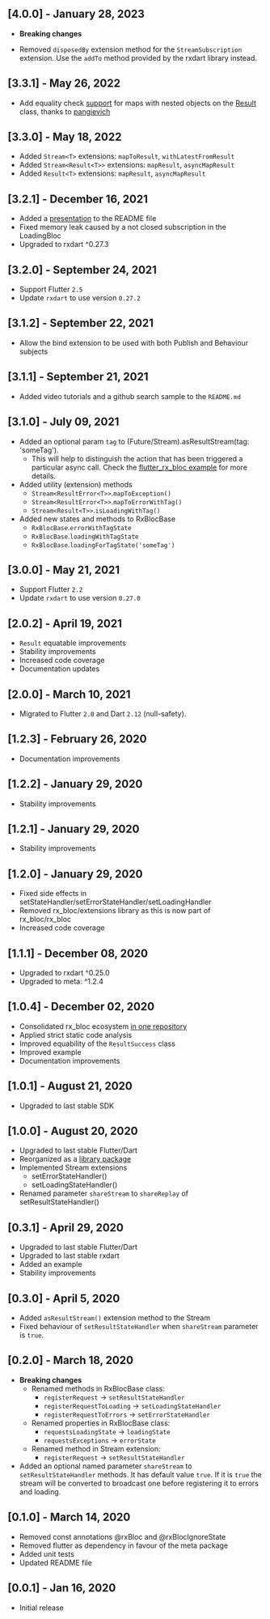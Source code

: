 ## [4.0.0] - January 28, 2023 
* **Breaking changes**
- Removed `disposedBy` extension method for the `StreamSubscription` extension. Use the `addTo` method provided by the rxdart library instead.

## [3.3.1] - May 26, 2022
- Add equality check [support](https://github.com/Prime-Holding/rx_bloc/pull/247) for maps with nested objects on the [Result](https://pub.dev/documentation/rx_bloc/latest/rx_bloc/Result-class.html) class, thanks to [pangievich](https://github.com/PankovSerge)

## [3.3.0] - May 18, 2022
- Added `Stream<T>` extensions: `mapToResult`, `withLatestFromResult`
- Added `Stream<Result<T>>` extensions: `mapResult`, `asyncMapResult`
- Added `Result<T>` extensions: `mapResult`, `asyncMapResult`

## [3.2.1] - December 16, 2021
* Added a [presentation](https://youtu.be/nVX4AzeuVu8) to the README file
* Fixed memory leak caused by a not closed subscription in the LoadingBloc
* Upgraded to rxdart ^0.27.3

## [3.2.0] - September 24, 2021
* Support Flutter `2.5`
* Update `rxdart` to use version `0.27.2`

## [3.1.2] - September 22, 2021
* Allow the bind extension to be used with both Publish and Behaviour subjects

## [3.1.1] - September 21, 2021
* Added video tutorials and a github search sample to the `README.md`

## [3.1.0] - July 09, 2021
* Added an optional param `tag` to (Future/Stream).asResultStream(tag: 'someTag'). 
  * This will help to distinguish the action that has been triggered a particular async call. Check the [flutter_rx_bloc example](https://pub.dev/packages/flutter_rx_bloc/example) for more details.
* Added utility (extension) methods
  * `Stream<ResultError<T>>`.`mapToException()`
  * `Stream<ResultError<T>>`.`mapToErrorWithTag()`
  * `Stream<Result<T>>`.`isLoadingWithTag()`
* Added new states and methods to RxBlocBase
    * `RxBlocBase`.`errorWithTagState` 
    * `RxBlocBase`.`loadingWithTagState`
    * `RxBlocBase`.`loadingForTagState('someTag')`

## [3.0.0] - May 21, 2021
* Support Flutter `2.2`
* Update `rxdart` to use version `0.27.0`

## [2.0.2] - April 19, 2021
* `Result` equatable improvements
* Stability improvements
* Increased code coverage
* Documentation updates

## [2.0.0] - March 10, 2021
* Migrated to Flutter `2.0` and Dart `2.12` (null-safety).

## [1.2.3] - February 26, 2020
* Documentation improvements
 
## [1.2.2] - January 29, 2020
* Stability improvements

## [1.2.1] - January 29, 2020
* Stability improvements

## [1.2.0] - January 29, 2020
* Fixed side effects in setStateHandler/setErrorStateHandler/setLoadingHandler
* Removed rx_bloc/extensions library as this is now part of rx_bloc/rx_bloc
* Increased code coverage

## [1.1.1] - December 08, 2020
* Upgraded to rxdart ^0.25.0
* Upgraded to meta: ^1.2.4

## [1.0.4] - December 02, 2020
* Consolidated rx_bloc ecosystem [in one repository](https://github.com/Prime-Holding/rx_bloc)
* Applied strict static code analysis
* Improved equability of the `ResultSuccess` class
* Improved example
* Documentation improvements

## [1.0.1] - August 21, 2020
* Upgraded to last stable SDK

## [1.0.0] - August 20, 2020
* Upgraded to last stable Flutter/Dart
* Reorganized as a [library package](https://dart.dev/guides/libraries/create-library-packages#organizing-a-library-package)
* Implemented Stream extensions
  * setErrorStateHandler()
  * setLoadingStateHandler()
* Renamed parameter `shareStream` to `shareReplay` of setResultStateHandler() 

## [0.3.1] - April 29, 2020
* Upgraded to last stable Flutter/Dart
* Upgraded to last stable rxdart
* Added an example
* Stability improvements

## [0.3.0] - April 5, 2020

* Added `asResultStream()` extension method to the Stream
* Fixed behaviour of `setResultStateHandler` when `shareStream` parameter is `true`.

## [0.2.0] - March 18, 2020

* **Breaking changes**
  * Renamed methods in RxBlocBase class:
    * `registerRequest` -> `setResultStateHandler`
    * `registerRequestToLoading` -> `setLoadingStateHandler`
    * `registerRequestToErrors` -> `setErrorStateHandler`
  * Renamed properties in RxBlocBase class:
    * `requestsLoadingState` -> `loadingState`
    * `requestsExceptions` -> `errorState`
  * Renamed method in Stream extension:
    * `registerRequest` -> `setResultStateHandler`
* Added an optional named parameter `shareStream` to `setResultStateHandler` methods. It has default value `true`. If it is `true` the stream will be converted to broadcast one before registering it to errors and loading. 

## [0.1.0] - March 14, 2020

* Removed const annotations @rxBloc and @rxBlocIgnoreState
* Removed flutter as dependency in favour of the meta package
* Added unit tests
* Updated README file

## [0.0.1] - Jan 16, 2020

* Initial release
